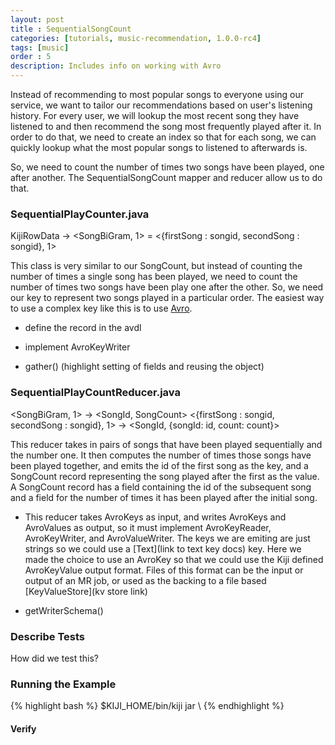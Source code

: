 ```yaml
---
layout: post
title : SequentialSongCount
categories: [tutorials, music-recommendation, 1.0.0-rc4]
tags: [music]
order : 5
description: Includes info on working with Avro
---
```



Instead of recommending to most popular songs to everyone using our service, we want to tailor our
recommendations based on user's listening history. For every user, we will lookup the most recent
song they have listened to and then recommend the song most frequently played after it. In order
to do that, we need to create an index so that for each song, we can quickly lookup what the
most popular songs to listened to afterwards is.

So, we need to count the number of times two songs have been played, one after another. The 
SequentialSongCount mapper and reducer allow us to do that.

### SequentialPlayCounter.java
KijiRowData -> <SongBiGram, 1> = <{firstSong : songid, secondSong : songid}, 1>

This class is very similar to our SongCount, but instead of counting the number of times a single
song has been played, we need to count the number of times two songs have been play one after the
other. So, we need our key to represent two songs played in a particular order. The easiest way
to use a complex key like this is to use [Avro](linktosomething).

* define the record in the avdl

* implement AvroKeyWriter

* gather() (highlight setting of fields and reusing the object)


### SequentialPlayCountReducer.java
<SongBiGram, 1> -> <SongId, SongCount>
<{firstSong : songid, secondSong : songid}, 1> -> <SongId, {songId: id, count: count}>

This reducer takes in pairs of songs that have been played sequentially and the number one.
It then computes the number of times those songs have been played together, and emits the id of
the first song as the key, and a SongCount record representing the song played after the first as
the value. A SongCount record has a field containing the id of the subsequent song and a field
for the number of times it has been played after the initial song.

* This reducer takes AvroKeys as input, and writes AvroKeys and AvroValues as output, so it must
implement AvroKeyReader, AvroKeyWriter, and AvroValueWriter. The keys we are emiting are just strings
so we could use a [Text](link to text key docs) key. Here we made the choice to use an AvroKey so
that we could use the Kiji defined AvroKeyValue output format. Files of this format can be the input
or output of an MR job, or used as the backing to a file based [KeyValueStore](kv store link)

* getWriterSchema() 

### Describe Tests
How did we test this?

### Running the Example

<div class="userinput">
{% highlight bash %}
$KIJI_HOME/bin/kiji jar \
{% endhighlight %}
</div>

#### Verify
